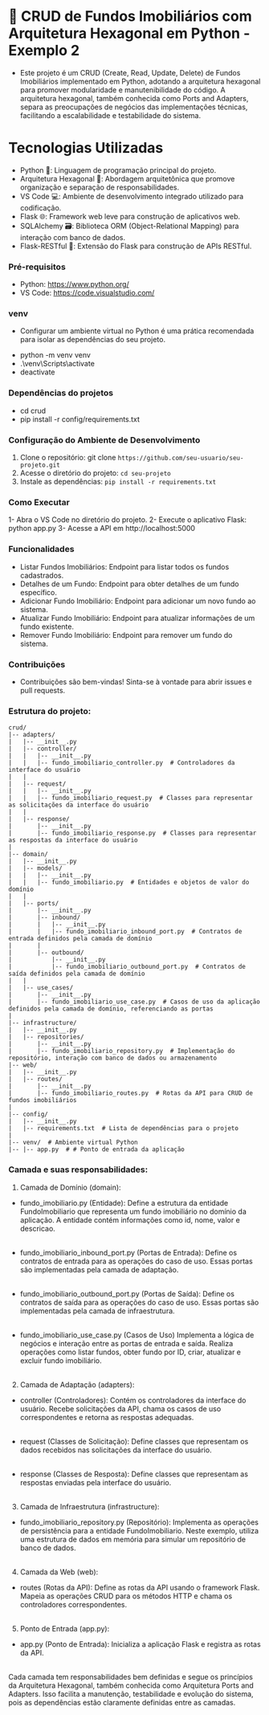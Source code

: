 # 🏡 CRUD de Fundos Imobiliários com Arquitetura Hexagonal em Python - Exemplo 2

- Este projeto é um CRUD (Create, Read, Update, Delete) de Fundos Imobiliários implementado em Python, adotando a arquitetura hexagonal para promover modularidade e manutenibilidade do código. A arquitetura hexagonal, também conhecida como Ports and Adapters, separa as preocupações de negócios das implementações técnicas, facilitando a escalabilidade e testabilidade do sistema.

# Tecnologias Utilizadas
* Python 🐍: Linguagem de programação principal do projeto.
* Arquitetura Hexagonal 🔺: Abordagem arquitetônica que promove organização e separação de responsabilidades.
* VS Code 💻: Ambiente de desenvolvimento integrado utilizado para codificação.
* Flask 🌐: Framework web leve para construção de aplicativos web.
* SQLAlchemy 🗃️: Biblioteca ORM (Object-Relational Mapping) para interação com banco de dados.
* Flask-RESTful 🚀: Extensão do Flask para construção de APIs RESTful.

### Pré-requisitos
- Python: https://www.python.org/
- VS Code: https://code.visualstudio.com/

### venv
- Configurar um ambiente virtual no Python é uma prática recomendada para isolar as dependências do seu projeto.

* python -m venv venv
* .\venv\Scripts\activate
* deactivate

###  Dependências do projetos 
- cd crud
- pip install -r config/requirements.txt

### Configuração do Ambiente de Desenvolvimento
1. Clone o repositório: git clone ```https://github.com/seu-usuario/seu-projeto.git```
2. Acesse o diretório do projeto: ```cd seu-projeto```
3. Instale as dependências: ```pip install -r requirements.txt ```
### Como Executar
1- Abra o VS Code no diretório do projeto.
2- Execute o aplicativo Flask: python app.py
3- Acesse a API em http://localhost:5000
### Funcionalidades
- Listar Fundos Imobiliários: Endpoint para listar todos os fundos cadastrados.
- Detalhes de um Fundo: Endpoint para obter detalhes de um fundo específico.
- Adicionar Fundo Imobiliário: Endpoint para adicionar um novo fundo ao sistema.
- Atualizar Fundo Imobiliário: Endpoint para atualizar informações de um fundo existente.
- Remover Fundo Imobiliário: Endpoint para remover um fundo do sistema.

### Contribuições
- Contribuições são bem-vindas! Sinta-se à vontade para abrir issues e pull requests.

### Estrutura do projeto:

```
crud/
|-- adapters/
|   |-- __init__.py
|   |-- controller/
|   |   |-- __init__.py
|   |   |-- fundo_imobiliario_controller.py  # Controladores da interface do usuário
|   |
|   |-- request/
|   |   |-- __init__.py
|   |   |-- fundo_imobiliario_request.py  # Classes para representar as solicitações da interface do usuário
|   |
|   |-- response/
|       |-- __init__.py
|       |-- fundo_imobiliario_response.py  # Classes para representar as respostas da interface do usuário
|
|-- domain/
|   |-- __init__.py
|   |-- models/
|   |   |-- __init__.py
|   |   |-- fundo_imobiliario.py  # Entidades e objetos de valor do domínio
|   |
|   |-- ports/
|       |-- __init__.py
|       |-- inbound/
|       |   |-- __init__.py
|       |   |-- fundo_imobiliario_inbound_port.py  # Contratos de entrada definidos pela camada de domínio
|       |
|       |-- outbound/
|           |-- __init__.py
|           |-- fundo_imobiliario_outbound_port.py  # Contratos de saída definidos pela camada de domínio
|   |
|   |-- use_cases/
|       |-- __init__.py
|       |-- fundo_imobiliario_use_case.py  # Casos de uso da aplicação definidos pela camada de domínio, referenciando as portas
|
|-- infrastructure/
|   |-- __init__.py
|   |-- repositories/
|       |-- __init__.py
|       |-- fundo_imobiliario_repository.py  # Implementação do repositório, interação com banco de dados ou armazenamento
|-- web/
|   |-- __init__.py
|   |-- routes/
|       |-- __init__.py
|       |-- fundo_imobiliario_routes.py  # Rotas da API para CRUD de fundos imobiliários
|
|-- config/
|   |-- __init__.py
|   |-- requirements.txt  # Lista de dependências para o projeto
|
|-- venv/  # Ambiente virtual Python
|-- |-- app.py  # # Ponto de entrada da aplicação
```

### Camada e suas responsabilidades:
1. Camada de Domínio (domain):

- fundo_imobiliario.py (Entidade): Define a estrutura da entidade FundoImobiliario que representa um fundo imobiliário no domínio da aplicação. A entidade contém informações como id, nome, valor e descricao.</br></br>

- fundo_imobiliario_inbound_port.py
(Portas de Entrada): Define os contratos de entrada para as operações do caso de uso. Essas portas são implementadas pela camada de adaptação.</br></br>

- fundo_imobiliario_outbound_port.py 
(Portas de Saída): Define os contratos de saída para as operações do caso de uso. Essas portas são implementadas pela camada de infraestrutura. </br></br>

- fundo_imobiliario_use_case.py (Casos de Uso)
Implementa a lógica de negócios e interação entre as portas de entrada e saída. Realiza operações como listar fundos, obter fundo por ID, criar, atualizar e excluir fundo imobiliário.</br></br>

2. Camada de Adaptação (adapters):
- controller (Controladores): Contém os controladores da interface do usuário. Recebe solicitações da API, chama os casos de uso correspondentes e retorna as respostas adequadas.</br></br>

- request (Classes de Solicitação): Define classes que representam os dados recebidos nas solicitações da interface do usuário.</br></br>

- response (Classes de Resposta): Define classes que representam as respostas enviadas pela interface do usuário.</br></br>

3. Camada de Infraestrutura (infrastructure):
- fundo_imobiliario_repository.py (Repositório): Implementa as operações de persistência para a entidade FundoImobiliario. Neste exemplo, utiliza uma estrutura de dados em memória para simular um repositório de banco de dados.</br></br>

4. Camada da Web (web): 
- routes (Rotas da API): Define as rotas da API usando o framework Flask. Mapeia as operações CRUD para os métodos HTTP e chama os controladores correspondentes. </br></br>

5. Ponto de Entrada (app.py):
- app.py (Ponto de Entrada): Inicializa a aplicação Flask e registra as rotas da API. </br></br>

Cada camada tem responsabilidades bem definidas e segue os princípios da Arquitetura Hexagonal, também conhecida como Arquitetura Ports and Adapters. 
Isso facilita a manutenção, testabilidade e evolução do sistema, pois as dependências estão claramente definidas entre as camadas.
